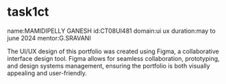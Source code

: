 # task1ct
name:MAMIDIPELLY GANESH 
id:CT08UI481
domain:ui ux
duration:may to june 2024
mentor:G.SRAVANI

The UI/UX design of this portfolio was created using Figma, a collaborative interface design tool. Figma allows for seamless collaboration, prototyping, and design systems management, ensuring the portfolio is both visually appealing and user-friendly.
